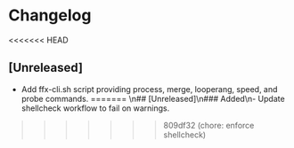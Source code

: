 # Changelog
<<<<<<< HEAD

## [Unreleased]
- Add ffx-cli.sh script providing process, merge, looperang, speed, and probe commands.
=======
\n## [Unreleased]\n### Added\n- Update shellcheck workflow to fail on warnings.
>>>>>>> 809df32 (chore: enforce shellcheck)
